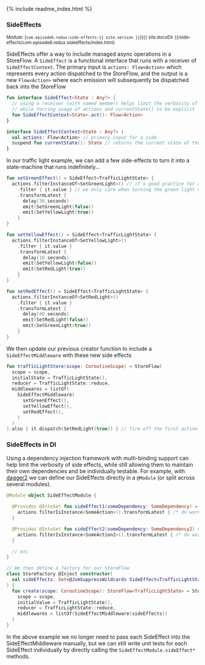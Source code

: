{% include readme_index.html %}

### SideEffects

<sup>Module: [`com.episode6.redux:side-effects:{{ site.version }}`]({{ site.docsDir }}/side-effects/com.episode6.redux.sideeffects/index.html)</sup>

SideEffects offer a way to include managed async operations in a StoreFlow. A `SideEffect` is a functional interface
that runs with a receiver of `SideEffectContext`. The primary input is `actions: Flow<Action>` which represents every
action dispatched to the StoreFlow, and the output is a new `Flow<Action>` where each emission will subsequently be
dispatched back into the StoreFlow

```kotlin
fun interface SideEffect<State : Any?> {
  // using a receiver (with named member) helps limit the verbosity of side-effects
  // while forcing usage of actions and currentState() to be explicit
  fun SideEffectContext<State>.act(): Flow<Action>
}

interface SideEffectContext<State : Any?> {
  val actions: Flow<Action> // primary input for a side
  suspend fun currentState(): State // returns the current state of the StoreFlow at the time its called
}
```

In our traffic light example, we can add a few side-effects to turn it into a state-machine that runs indefinitely...

```kotlin
fun setGreenEffect() = SideEffect<TrafficLightState> {
  actions.filterInstanceOf<SetGreenLight>() // it's good practice for a side-effect to only responds to a single action type
    .filter { it.value } // we only care when turning the green light on
    .transformLatest {
      delay(30.seconds)
      emit(SetGreenLight(false))
      emit(SetYellowLight(true))
    }
}

fun setYellowEffect() = SideEffect<TrafficLightState> {
  actions.filterInstanceOf<SetYellowLight>()
    .filter { it.value }
    .transformLatest {
      delay(10.seconds)
      emit(SetYellowLight(false))
      emit(SetRedLight(true))
    }
}

fun setRedEffect() = SideEffect<TrafficLightState> {
  actions.filterInstanceOf<SetRedLight>()
    .filter { it.value }
    .transformLatest {
      delay(40.seconds)
      emit(SetRedLight(false))
      emit(SetGreenLight(true))
    }
}
```

We then update our previous creator function to include a `SideEffectMiddleware` with these new side effects

```kotlin
fun trafficLightStore(scope: CoroutineScope) = StoreFlow(
  scope = scope,
  initialState = TrafficLightState(),
  reducer = TrafficLightState::reduce,
  middlewares = listOf(
    SideEffectMiddleware(
      setGreenEffect(),
      setYellowEffect(),
      setRedEffect(),
    )
  )
).also { it.dispatch(SetRedLight(true)) } // fire off the first action to kick off the side-effects
```

### SideEffects in DI

Using a dependency injection framework with multi-binding support can help limit the verbosity of side effects, while
still allowing them to maintain their own dependencies and be individually testable. For example,
with [dagger2](https://dagger.dev/) we can define our SideEffects directly in a `@Module` (or split across several
modules).

```kotlin
@Module object SideEffectModule {
  
  @Provides @IntoSet fun sideEffect1(someDependency: SomeDependency) = SideEffect<TrafficLightState> {
    actions.filterIsInstance<SomeAction>().transformLatest { /* do work */ }
  }

  @Provides @IntoSet fun sideEffect2(someDependency: SomeDependency2) = SideEffect<TrafficLightState> {
    actions.filterIsInstance<SomeAction2>().transformLatest { /* do work */ }
  }

  // etc
}

// We then define a factory for our StoreFlow
class StoreFactory @Inject constructor(
  val sideEffects: Set<@JvmSuppressWildcards SideEffect<TrafficLightState>>,
) {
  fun create(scope: CoroutineScope): StoreFlow<TrafficLightState> = StoreFlow(
    scope = scope,
    initialValue = TrafficLightState(),
    reducer = TrafficLightState::reduce,
    middlewares = listOf(SideEffectMiddleware(sideEffects))
  )
}
```
In the above example we no longer need to pass each SideEffect into the SideEffectMiddleware manually, but we can still write unit tests for each SideEffect individually by directly calling the `SideEffectModule.sideEffect*` methods.
